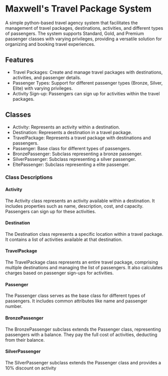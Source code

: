 # Maxwell's Travel Package System

A simple python-based travel agency system that facilitates the management of travel packages, destinations, activities, and different types of passengers. The system supports Standard, Gold, and Premium passenger classes with varying privileges, providing a versatile solution for organizing and booking travel experiences.


## Features

- Travel Packages: Create and manage travel packages with destinations, activities, and passenger details.
- Passenger Types: Support for different passenger types (Bronze, Silver, Elite) with varying privileges.
- Activity Sign-up: Passengers can sign up for activities within the travel packages.


## Classes

- Activity: Represents an activity within a destination.
- Destination: Represents a destination in a travel package.
- TravelPackage: Represents a travel package with destinations and passengers.
- Passenger: Base class for different types of passengers.
- BronzePassenger: Subclass representing a bronze passenger.
- SilverPassenger: Subclass representing a silver passenger.
- EltePassenger: Subclass representing a elite  passenger.

### Class Descriptions

#### Activity

The Activity class represents an activity available within a destination. It includes properties such as name, description, cost, and capacity. Passengers can sign up for these activities.

#### Destination

The Destination class represents a specific location within a travel package. It contains a list of activities available at that destination.

#### TravelPackage

The TravelPackage class represents an entire travel package, comprising multiple destinations and managing the list of passengers. It also calculates charges based on passenger sign-ups for activities.

#### Passenger

The Passenger class serves as the base class for different types of passengers. It includes common attributes like name and passenger number.

#### BronzePassenger

The BronzePassenger subclass extends the Passenger class, representing passengers with a balance. They pay the full cost of activities, deducting from their balance.

#### SilverPassenger

The SilverPassenger subclass extends the Passenger class and provides a 10% discount on activity
